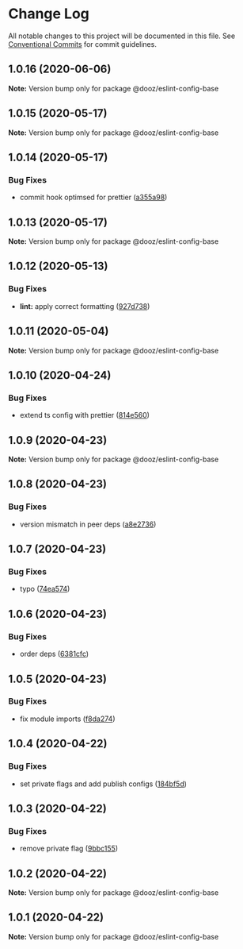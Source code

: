 # Change Log

All notable changes to this project will be documented in this file.
See [Conventional Commits](https://conventionalcommits.org) for commit guidelines.

## 1.0.16 (2020-06-06)

**Note:** Version bump only for package @dooz/eslint-config-base





## 1.0.15 (2020-05-17)

**Note:** Version bump only for package @dooz/eslint-config-base





## 1.0.14 (2020-05-17)

### Bug Fixes

- commit hook optimsed for prettier ([a355a98](https://github.com/danielbeutner/dooz-eslint-config/commit/a355a981e19cf2885c66b82f119db1719a558b02))

## 1.0.13 (2020-05-17)

**Note:** Version bump only for package @dooz/eslint-config-base

## 1.0.12 (2020-05-13)

### Bug Fixes

- **lint:** apply correct formatting ([927d738](https://github.com/danielbeutner/dooz-eslint-config/commit/927d7380c9e292c14de2b59ce354a01187dded15))

## 1.0.11 (2020-05-04)

**Note:** Version bump only for package @dooz/eslint-config-base

## 1.0.10 (2020-04-24)

### Bug Fixes

- extend ts config with prettier ([814e560](https://github.com/danielbeutner/dooz-eslint-config/commit/814e560f9f63192f6eee130ebf353a03d3bbda00))

## 1.0.9 (2020-04-23)

**Note:** Version bump only for package @dooz/eslint-config-base

## 1.0.8 (2020-04-23)

### Bug Fixes

- version mismatch in peer deps ([a8e2736](https://github.com/danielbeutner/dooz-eslint-config/commit/a8e2736e3ac61026d6bc7108523a229a2e6ec3d4))

## 1.0.7 (2020-04-23)

### Bug Fixes

- typo ([74ea574](https://github.com/danielbeutner/dooz-eslint-config/commit/74ea574a9c5df4846957e16bc1dab46a8e8a7bb8))

## 1.0.6 (2020-04-23)

### Bug Fixes

- order deps ([6381cfc](https://github.com/danielbeutner/dooz-eslint-config/commit/6381cfc1ae5b7cf117e586b5f7300b9cdc0123cb))

## 1.0.5 (2020-04-23)

### Bug Fixes

- fix module imports ([f8da274](https://github.com/danielbeutner/dooz-eslint-config/commit/f8da2747e65d3e51743af8b55ea7445a48ccbfc7))

## 1.0.4 (2020-04-22)

### Bug Fixes

- set private flags and add publish configs ([184bf5d](https://github.com/danielbeutner/dooz-eslint-config/commit/184bf5dc83d8edcaeb88473628f15d19e72f499a))

## 1.0.3 (2020-04-22)

### Bug Fixes

- remove private flag ([9bbc155](https://github.com/danielbeutner/dooz-eslint-config/commit/9bbc155ee1af2f53f09042f6a000c64f3b8626b9))

## 1.0.2 (2020-04-22)

**Note:** Version bump only for package @dooz/eslint-config-base

## 1.0.1 (2020-04-22)

**Note:** Version bump only for package @dooz/eslint-config-base
